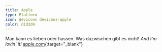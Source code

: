 ```yaml
---
title: Apple
type: Platform
icon: devicons devicons-apple
color: d1d3d4
---
```


Man kann es lieben oder hassen. Was dazwischen gibt es nicht! *And I'm lovin' it!* [apple.com](http://apple.com){:target="_blank"}

